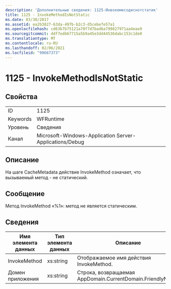 ```yaml
---
description: 'Дополнительные сведения: 1125-Инвокемесодиснотстатик'
title: 1125 - InvokeMethodIsNotStatic
ms.date: 03/30/2017
ms.assetid: ea2b3827-63da-497b-b2c3-d5cebefe57a1
ms.openlocfilehash: cd63b7b75121a70f7d7bad6a799827971aa4eae9
ms.sourcegitcommit: ddf7edb67715a5b9a45e3dd44536dabc153c1de0
ms.translationtype: MT
ms.contentlocale: ru-RU
ms.lasthandoff: 02/06/2021
ms.locfileid: "99667373"
---
```

# <a name="1125---invokemethodisnotstatic"></a>1125 - InvokeMethodIsNotStatic

## <a name="properties"></a>Свойства  
  
|||  
|-|-|  
|ID|1125|  
|Keywords|WFRuntime|  
|Уровень|Сведения|  
|Канал|Microsoft-Windows-Application Server-Applications/Debug|  
  
## <a name="description"></a>Описание  

 На шаге CacheMetadata действие InvokeMethod означает, что вызываемый метод - не статический.  
  
## <a name="message"></a>Сообщение  

 Метод InvokeMethod «%1»: метод не является статическим.  
  
## <a name="details"></a>Сведения  
  
|Имя элемента данных|Тип элемента данных|Описание|  
|--------------------|--------------------|-----------------|  
|InvokeMethod|xs:string|Отображаемое имя действия InvokeMethod.|  
|Домен приложения|xs:string|Строка, возвращаемая AppDomain.CurrentDomain.FriendlyName.|
